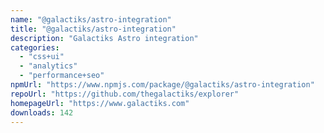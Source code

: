 ```yaml
---
name: "@galactiks/astro-integration"
title: "@galactiks/astro-integration"
description: "Galactiks Astro integration"
categories:
  - "css+ui"
  - "analytics"
  - "performance+seo"
npmUrl: "https://www.npmjs.com/package/@galactiks/astro-integration"
repoUrl: "https://github.com/thegalactiks/explorer"
homepageUrl: "https://www.galactiks.com"
downloads: 142
---
```


